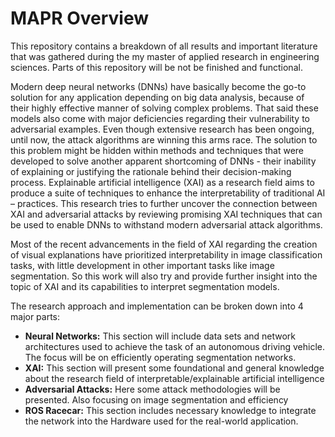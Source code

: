 # MAPR Overview

This repository contains a breakdown of all results and important literature that was gathered during the my master of applied research in engineering sciences. Parts of this repository will be not be finished and functional.

Modern deep neural networks (DNNs) have basically become the go-to solution for any application
depending on big data analysis, because of their highly effective manner of solving complex
problems. That said these models also come with major deficiencies regarding their vulnerability to
adversarial examples. Even though extensive research has been ongoing, until now, the attack
algorithms are winning this arms race. The solution to this problem might be hidden within methods
and techniques that were developed to solve another apparent shortcoming of DNNs - their inability
of explaining or justifying the rationale behind their decision-making process. Explainable artificial
intelligence (XAI) as a research field aims to produce a suite of techniques to enhance the
interpretability of traditional AI – practices. This research tries to further uncover the connection
between XAI and adversarial attacks by reviewing promising XAI techniques that can be used to
enable DNNs to withstand modern adversarial attack algorithms.

Most of the recent advancements in the field of XAI regarding the creation of visual explanations have prioritized interpretability in image classification tasks, with little development in other important tasks like image segmentation. So this work will also try and provide further insight into the topic of XAI and its capabilities to interpret segmentation models.

The research approach and implementation can be broken down into 4 major parts:

 - **Neural Networks:** This section will include data sets and network architectures used to achieve the task of an autonomous driving vehicle. The focus will be on efficiently operating segmentation networks.
 - **XAI:** This section will present some foundational and general knowledge about the research field of interpretable/explainable artificial intelligence
 - **Adversarial Attacks:** Here some attack methodologies will be presented. Also focusing on image segmentation and efficiency
 - **ROS Racecar:** This section includes necessary knowledge to integrate the network into the Hardware used for the real-world application.

